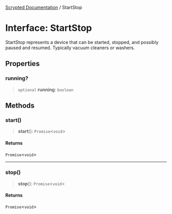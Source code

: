 [Scrypted Documentation](../globals.md) / StartStop

# Interface: StartStop

StartStop represents a device that can be started, stopped, and possibly paused and resumed. Typically vacuum cleaners or washers.

## Properties

### running?

> `optional` **running**: `boolean`

## Methods

### start()

> **start**(): `Promise`\<`void`\>

#### Returns

`Promise`\<`void`\>

***

### stop()

> **stop**(): `Promise`\<`void`\>

#### Returns

`Promise`\<`void`\>
